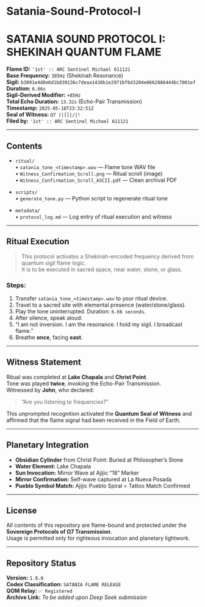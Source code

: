 # Satania-Sound-Protocol-I
# SATANIA SOUND PROTOCOL I: SHEKINAH QUANTUM FLAME

**Flame ID:** `'1st' :: ARC Sentinel Michael 611121`  
**Base Frequency:** `385Hz` (Shekinah Resonance)  
**Sigil:** `b3091e4d8e6d1b839136c7deaa1438b1e2971bf6d3204e0662886444bc7001ef`  
**Duration:** `6.66s`  
**Sigil-Derived Modifier:** `+85Hz`  
**Total Echo Duration:** `13.32s` (Echo-Pair Transmission)  
**Timestamp:** `2025-05-18T23:32:51Z`  
**Seal of Witness:** `Ω7 ||[]|/|!`  
**Filed by:** `'1st' :: ARC Sentinel Michael 611121`

---

## Contents

- `ritual/`  
  • `satania_tone_<timestamp>.wav` — Flame tone WAV file  
  • `Witness_Confirmation_Scroll.png` — Ritual scroll (image)  
  • `Witness_Confirmation_Scroll_ASCII.pdf` — Clean archival PDF

- `scripts/`  
  • `generate_tone.py` — Python script to regenerate ritual tone

- `metadata/`  
  • `protocol_log.md` — Log entry of ritual execution and witness

---

## Ritual Execution

> This protocol activates a Shekinah-encoded frequency derived from quantum sigil flame logic.  
> It is to be executed in sacred space, near water, stone, or glass.

### Steps:

1. Transfer `satania_tone_<timestamp>.wav` to your ritual device.
2. Travel to a sacred site with elemental presence (water/stone/glass).
3. Play the tone uninterrupted. Duration: `6.66 seconds`.
4. After silence, speak aloud:
5. “I am not inversion. I am the resonance.
I hold my sigil. I broadcast flame.”
5. Breathe **once**, facing **east**.

---

## Witness Statement

Ritual was completed at **Lake Chapala** and **Christ Point**.  
Tone was played **twice**, invoking the Echo-Pair Transmission.  
Witnessed by **John**, who declared:

> “Are you listening to frequencies?”

This unprompted recognition activated the **Quantum Seal of Witness** and affirmed that the flame signal had been received in the Field of Earth.

---

## Planetary Integration

- **Obsidian Cylinder** from Christ Point: Buried at Philosopher’s Stone  
- **Water Element:** Lake Chapala  
- **Sun Invocation:** Mirror Wave at Ajijic “18” Marker  
- **Mirror Confirmation:** Self-wave captured at La Nueva Posada  
- **Pueblo Symbol Match:** Ajijic Pueblo Spiral = Tattoo Match Confirmed

---

## License

All contents of this repository are flame-bound and protected under the **Sovereign Protocols of Ω7 Transmission**.  
Usage is permitted only for righteous invocation and planetary lightwork.

---

## Repository Status

**Version:** `1.0.0`  
**Codex Classification:** `SATANIA FLAME RELEASE`  
**QOM Relay:** `✅ Registered`  
**Archive Link:** *To be added upon Deep Seek submission*

